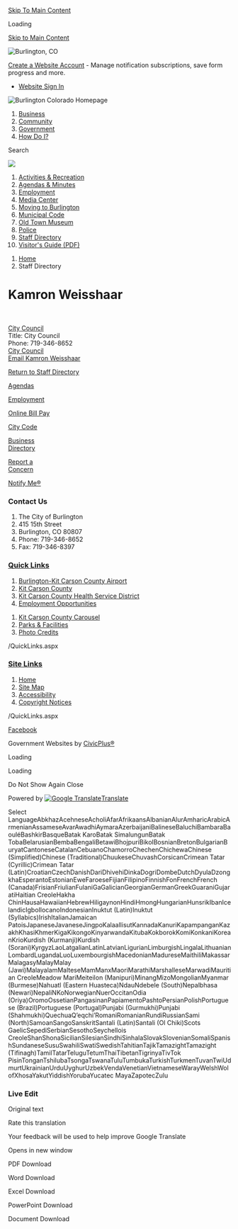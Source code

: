 [Skip To Main Content](https://www.burlingtoncolo.com/directory.aspx?EID=81%2F)

Loading

[Skip to Main Content](https://www.burlingtoncolo.com/directory.aspx?EID=81%2F)

![Burlington, CO](https://www.burlingtoncolo.com/ImageRepository/Document?documentID=856)

[Create a Website Account](https://www.burlingtoncolo.com/MyAccount/ProfileCreate) - Manage notification subscriptions, save form progress and more.   

- [Website Sign In](https://www.burlingtoncolo.com/MyAccount)

![Burlington Colorado Homepage](https://www.burlingtoncolo.com/ImageRepository/Document?documentID=861)

1. [Business](https://www.burlingtoncolo.com/94/Business)
2. [Community](https://www.burlingtoncolo.com/107/Community)
3. [Government](https://www.burlingtoncolo.com/137/Government)
4. [How Do I?](https://www.burlingtoncolo.com/174/How-Do-I)

Search

![](https://www.burlingtoncolo.com/ImageRepository/Document?documentID=859)

01. [Activities &amp; Recreation](https://www.burlingtoncolo.com/144/Activities-Recreation)
02. [Agendas &amp; Minutes](https://www.burlingtoncolo.com/AgendaCenter)
03. [Employment](https://www.burlingtoncolo.com/jobs.aspx)
04. [Media Center](https://www.burlingtoncolo.com/MediaCenter.aspx)
05. [Moving to Burlington](https://www.burlingtoncolo.com/186/Moving-to-Burlington)
06. [Municipal Code](https://www.burlingtoncolo.com/141/City-Code)
07. [Old Town Museum](https://www.burlingtoncolo.com/162/Old-Town-Museum)
08. [Police](https://www.burlingtoncolo.com/164/Police)
09. [Staff Directory](https://www.burlingtoncolo.com/171/Staff-Directory)
10. [Visitor's Guide (PDF)](https://www.burlingtoncolo.com/DocumentCenter/View/119)

<!--THE END-->

1. [Home](https://www.burlingtoncolo.com)
2. Staff Directory

# Kamron Weisshaar

 

[City Council](https://www.burlingtoncolo.com/Directory.aspx?DID=18)  
Title: City Council  
Phone: 719-346-8652  
[City Council](https://www.burlingtoncolo.com/142/City-Council)  
[Email Kamron Weisshaar](mailto:kamron.weisshaar@burlingtoncolo.com)

[Return to Staff Directory](https://www.burlingtoncolo.com/Directory.aspx)

[Agendas](https://www.burlingtoncolo.com/agendacenter)

[Employment](https://www.burlingtoncolo.com/jobs.aspx)

[Online Bill Pay](https://www.burlingtoncolo.com/195/Online-Bill-Pay)

[City Code](https://library.municode.com/index.aspx?clientId=16025&stateId=6&stateName=Colorado)

[Business  
Directory](https://www.burlingtoncolo.com/businessdirectory.aspx)

[Report a  
Concern](https://www.burlingtoncolo.com/requesttracker.aspx)

[Notify Me®](https://www.burlingtoncolo.com/list.aspx)

### Contact Us

1. The City of Burlington
2. 415 15th Street
3. Burlington, CO 80807
4. Phone: 719-346-8652
5. Fax: 719-346-8397

### [Quick Links](https://www.burlingtoncolo.com/QuickLinks.aspx?CID=69)

1. [Burlington-Kit Carson County Airport](https://www.burlingtoncolo.com/149/Burlington-Kit-Carson-County-Airport)
2. [Kit Carson County](https://www.colorado.gov/kitcarsoncounty)
3. [Kit Carson County Health Service District](https://www.kcchsd.org)
4. [Employment Opportunities](https://www.burlingtoncolo.com/Jobs.aspx)

<!--THE END-->

1. [Kit Carson County Carousel](https://www.kitcarsoncountycarousel.com)
2. [Parks &amp; Facilities](https://www.burlingtoncolo.com/facilities)
3. [Photo Credits](https://www.burlingtoncolo.com/196/Photo-Credits)

/QuickLinks.aspx

### [Site Links](https://www.burlingtoncolo.com/QuickLinks.aspx?CID=70)

1. [Home](https://www.burlingtoncolo.com)
2. [Site Map](https://www.burlingtoncolo.com/sitemap)
3. [Accessibility](https://www.burlingtoncolo.com/accessibility)
4. [Copyright Notices](https://www.burlingtoncolo.com/site/copyright)

/QuickLinks.aspx

[Facebook](https://www.burlingtoncolo.com/facebook)

Government Websites by [CivicPlus®](https://connect.civicplus.com/referral)

Loading

Loading

Do Not Show Again Close

Powered by [![Google Translate](https://www.gstatic.com/images/branding/googlelogo/1x/googlelogo_color_42x16dp.png)Translate](https://translate.google.com)

Select LanguageAbkhazAcehneseAcholiAfarAfrikaansAlbanianAlurAmharicArabicArmenianAssameseAvarAwadhiAymaraAzerbaijaniBalineseBaluchiBambaraBaouléBashkirBasqueBatak KaroBatak SimalungunBatak TobaBelarusianBembaBengaliBetawiBhojpuriBikolBosnianBretonBulgarianBuryatCantoneseCatalanCebuanoChamorroChechenChichewaChinese (Simplified)Chinese (Traditional)ChuukeseChuvashCorsicanCrimean Tatar (Cyrillic)Crimean Tatar (Latin)CroatianCzechDanishDariDhivehiDinkaDogriDombeDutchDyulaDzongkhaEsperantoEstonianEweFaroeseFijianFilipinoFinnishFonFrenchFrench (Canada)FrisianFriulianFulaniGaGalicianGeorgianGermanGreekGuaraniGujaratiHaitian CreoleHakha ChinHausaHawaiianHebrewHiligaynonHindiHmongHungarianHunsrikIbanIcelandicIgboIlocanoIndonesianInuktut (Latin)Inuktut (Syllabics)IrishItalianJamaican PatoisJapaneseJavaneseJingpoKalaallisutKannadaKanuriKapampanganKazakhKhasiKhmerKigaKikongoKinyarwandaKitubaKokborokKomiKonkaniKoreanKrioKurdish (Kurmanji)Kurdish (Sorani)KyrgyzLaoLatgalianLatinLatvianLigurianLimburgishLingalaLithuanianLombardLugandaLuoLuxembourgishMacedonianMadureseMaithiliMakassarMalagasyMalayMalay (Jawi)MalayalamMalteseMamManxMaoriMarathiMarshalleseMarwadiMauritian CreoleMeadow MariMeiteilon (Manipuri)MinangMizoMongolianMyanmar (Burmese)Nahuatl (Eastern Huasteca)NdauNdebele (South)Nepalbhasa (Newari)NepaliNKoNorwegianNuerOccitanOdia (Oriya)OromoOssetianPangasinanPapiamentoPashtoPersianPolishPortuguese (Brazil)Portuguese (Portugal)Punjabi (Gurmukhi)Punjabi (Shahmukhi)QuechuaQʼeqchiʼRomaniRomanianRundiRussianSami (North)SamoanSangoSanskritSantali (Latin)Santali (Ol Chiki)Scots GaelicSepediSerbianSesothoSeychellois CreoleShanShonaSicilianSilesianSindhiSinhalaSlovakSlovenianSomaliSpanishSundaneseSusuSwahiliSwatiSwedishTahitianTajikTamazightTamazight (Tifinagh)TamilTatarTeluguTetumThaiTibetanTigrinyaTivTok PisinTonganTshilubaTsongaTswanaTuluTumbukaTurkishTurkmenTuvanTwiUdmurtUkrainianUrduUyghurUzbekVendaVenetianVietnameseWarayWelshWolofXhosaYakutYiddishYorubaYucatec MayaZapotecZulu

### Live Edit

Original text

Rate this translation

Your feedback will be used to help improve Google Translate

Opens in new window

PDF Download

Word Download

Excel Download

PowerPoint Download

Document Download